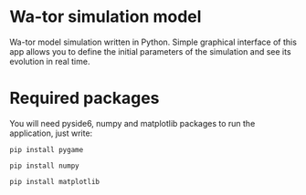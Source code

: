 # Wa-tor simulation model
Wa-tor model simulation written in Python. Simple graphical interface of this app allows you to define the initial parameters of the simulation and see its evolution in real time.

# Required packages

You will need pyside6, numpy and matplotlib packages to run the application, just write:
```
pip install pygame
```
```
pip install numpy
```
```
pip install matplotlib
```
